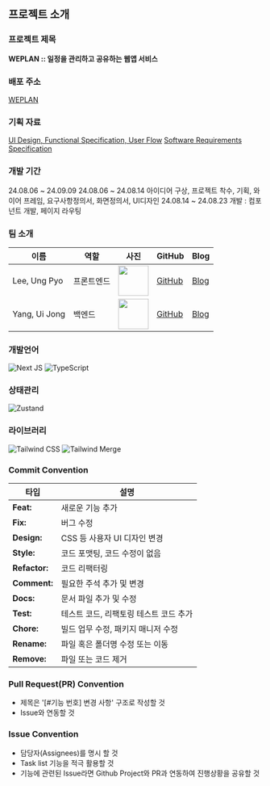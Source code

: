 ## 프로젝트 소개

### 프로젝트 제목
**WEPLAN :: 일정을 관리하고 공유하는 웹앱 서비스**

### 배포 주소
[WEPLAN](https://weplan-app.vercel.app/)

### 기획 자료
[UI Design, Functional Specification, User Flow](https://www.figma.com/design/LQSqRwpkEznYwZSCfyJwDt/Project-%3A-Weplan?node-id=76-447&t=Io8ASP9JLMVyeoKg-1)
[Software Requirements Specification](https://docs.google.com/spreadsheets/d/1QzESnZfdiZi2VL4d6G2xp7sTLpOTmSX1z9yiYntms6Y/edit?usp=sharing)


### 개발 기간
24.08.06 ~ 24.09.09
24.08.06 ~ 24.08.14 아이디어 구상, 프로젝트 착수, 기획, 와이어 프레임, 요구사항정의서, 화면정의서, UI디자인
24.08.14 ~ 24.08.23 개발 : 컴포넌트 개발, 페이지 라우팅

### 팀 소개

| 이름       | 역할               | 사진                                       | GitHub                                           | Blog                                      |
|------------|--------------------|--------------------------------------------|--------------------------------------------------|-------------------------------------------|
| Lee, Ung Pyo | 프론트엔드  | <img src="https://github.com/UngPyoLee.png" width="60"/> | [GitHub](https://github.com/UngPyoLee)           | [Blog](https://velog.io/@uplee114/posts)           |
| Yang, Ui Jong| 백엔드       | <img src="https://github.com/Scanf-s.png" width="60"/> | [GitHub](https://github.com/Scanf-s)          | [Blog](https://velog.io/@calzone0404/posts)           |


### 개발언어
![Next JS](https://img.shields.io/badge/Next-black?style=for-the-badge&logo=next.js&logoColor=white)
![TypeScript](https://img.shields.io/badge/-TypeScript-3178C6?style=for-the-badge&logo=typescript&logoColor=white)

### 상태관리
![Zustand](https://img.shields.io/badge/-Zustand-FFB13B?style=for-the-badge)

### 라이브러리
![Tailwind CSS](https://img.shields.io/badge/-Tailwind%20CSS-38B2AC?style=for-the-badge&logo=tailwind-css&logoColor=white)
![Tailwind Merge](https://img.shields.io/badge/-Tailwind%20Merge-38B2AC?style=for-the-badge&logo=tailwind-css&logoColor=white)

### Commit Convention

| 타입      | 설명                                |
|-----------|-------------------------------------|
| **Feat:** | 새로운 기능 추가                     |
| **Fix:**  | 버그 수정                            |
| **Design:** | CSS 등 사용자 UI 디자인 변경        |
| **Style:** | 코드 포맷팅, 코드 수정이 없음        |
| **Refactor:** | 코드 리팩터링                    |
| **Comment:** | 필요한 주석 추가 및 변경          |
| **Docs:** | 문서 파일 추가 및 수정              |
| **Test:** | 테스트 코드, 리팩토링 테스트 코드 추가|
| **Chore:** | 빌드 업무 수정, 패키지 매니저 수정  |
| **Rename:** | 파일 혹은 폴더명 수정 또는 이동    |
| **Remove:** | 파일 또는 코드 제거                |

### Pull Request(PR) Convention

- 제목은 '[#기능 번호] 변경 사항' 구조로 작성할 것
- Issue와 연동할 것

### Issue Convention

- 담당자(Assignees)를 명시 할 것
- Task list 기능을 적극 활용할 것
- 기능에 관련된 Issue라면 Github Project와 PR과 연동하여 진행상황을 공유할 것
